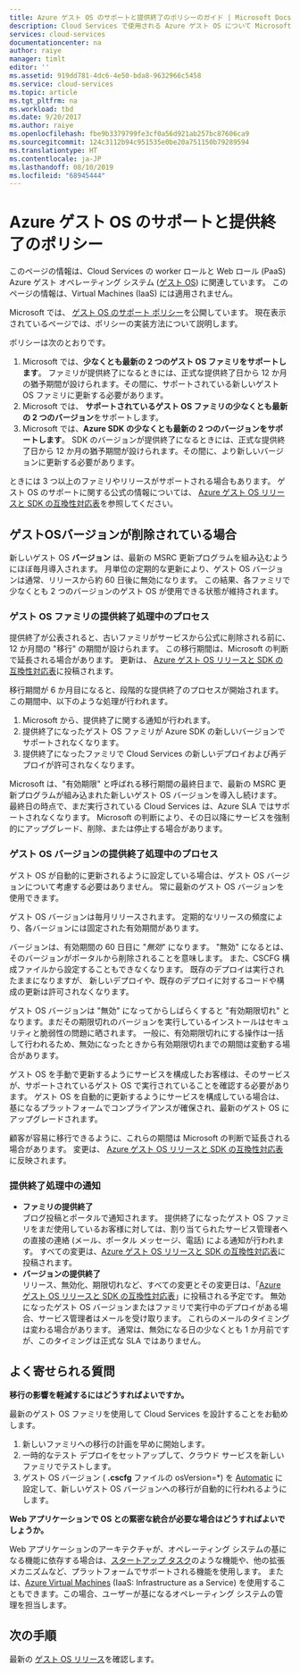```yaml
---
title: Azure ゲスト OS のサポートと提供終了のポリシーのガイド | Microsoft Docs
description: Cloud Services で使用される Azure ゲスト OS について Microsoft がサポートする内容について説明します。
services: cloud-services
documentationcenter: na
author: raiye
manager: timlt
editor: ''
ms.assetid: 919dd781-4dc6-4e50-bda8-9632966c5458
ms.service: cloud-services
ms.topic: article
ms.tgt_pltfrm: na
ms.workload: tbd
ms.date: 9/20/2017
ms.author: raiye
ms.openlocfilehash: fbe9b3379799fe3cf0a56d921ab257bc87606ca9
ms.sourcegitcommit: 124c3112b94c951535e0be20a751150b79289594
ms.translationtype: HT
ms.contentlocale: ja-JP
ms.lasthandoff: 08/10/2019
ms.locfileid: "68945444"
---
```

# <a name="azure-guest-os-supportability-and-retirement-policy"></a>Azure ゲスト OS のサポートと提供終了のポリシー
このページの情報は、Cloud Services の worker ロールと Web ロール (PaaS) Azure ゲスト オペレーティング システム ([ゲスト OS](cloud-services-guestos-update-matrix.md)) に関連しています。 このページの情報は、Virtual Machines (IaaS) には適用されません。

Microsoft では、 [ゲスト OS のサポート ポリシー](https://support.microsoft.com/gp/azure-cloud-lifecycle-faq)を公開しています。 現在表示されているページでは、ポリシーの実装方法について説明します。

ポリシーは次のとおりです。

1. Microsoft では、**少なくとも最新の 2 つのゲスト OS ファミリをサポートします**。 ファミリが提供終了になるときには、正式な提供終了日から 12 か月の猶予期間が設けられます。その間に、サポートされている新しいゲスト OS ファミリに更新する必要があります。
2. Microsoft では、 **サポートされているゲスト OS ファミリの少なくとも最新の 2 つのバージョン**をサポートします。
3. Microsoft では、**Azure SDK の少なくとも最新の 2 つのバージョンをサポートします**。 SDK のバージョンが提供終了になるときには、正式な提供終了日から 12 か月の猶予期間が設けられます。その間に、より新しいバージョンに更新する必要があります。

ときには 3 つ以上のファミリやリリースがサポートされる場合もあります。 ゲスト OS のサポートに関する公式の情報については、 [Azure ゲスト OS リリースと SDK の互換性対応表](cloud-services-guestos-update-matrix.md)を参照してください。

## <a name="when-a-guest-os-version-is-retired"></a>ゲストOSバージョンが削除されている場合
新しいゲスト OS **バージョン** は、最新の MSRC 更新プログラムを組み込むようにほぼ毎月導入されます。 月単位の定期的な更新により、ゲスト OS バージョンは通常、リリースから約 60 日後に無効になります。 この結果、各ファミリで少なくとも 2 つのバージョンのゲスト OS が使用できる状態が維持されます。

### <a name="process-during-a-guest-os-family-retirement"></a>ゲスト OS ファミリの提供終了処理中のプロセス
提供終了が公表されると、古いファミリがサービスから公式に削除される前に、12 か月間の "移行" の期間が設けられます。 この移行期間は、Microsoft の判断で延長される場合があります。 更新は、 [Azure ゲスト OS リリースと SDK の互換性対応表](cloud-services-guestos-update-matrix.md)に投稿されます。

移行期間が 6 か月目になると、段階的な提供終了のプロセスが開始されます。 この期間中、以下のような処理が行われます。

1. Microsoft から、提供終了に関する通知が行われます。
2. 提供終了になったゲスト OS ファミリが Azure SDK の新しいバージョンでサポートされなくなります。
3. 提供終了になったファミリで Cloud Services の新しいデプロイおよび再デプロイが許可されなくなります。

Microsoft は、"有効期限" と呼ばれる移行期間の最終日まで、最新の MSRC 更新プログラムが組み込まれた新しいゲスト OS バージョンを導入し続けます。 最終日の時点で、まだ実行されている Cloud Services は、Azure SLA ではサポートされなくなります。 Microsoft の判断により、その日以降にサービスを強制的にアップグレード、削除、または停止する場合があります。

### <a name="process-during-a-guest-os-version-retirement"></a>ゲスト OS バージョンの提供終了処理中のプロセス
ゲスト OS が自動的に更新されるように設定している場合は、ゲスト OS バージョンについて考慮する必要はありません。 常に最新のゲスト OS バージョンを使用できます。

ゲスト OS バージョンは毎月リリースされます。 定期的なリリースの頻度により、各バージョンには固定された有効期間があります。

バージョンは、有効期間の 60 日目に "*無効*" になります。 "無効" になるとは、そのバージョンがポータルから削除されることを意味します。 また、CSCFG 構成ファイルから設定することもできなくなります。 既存のデプロイは実行されたままになりますが、 新しいデプロイや、既存のデプロイに対するコードや構成の更新は許可されなくなります。

ゲスト OS バージョンは "無効" になってからしばらくすると "有効期限切れ" となります。まだその期限切れのバージョンを実行しているインストールはセキュリティと脆弱性の問題に晒されます。 一般に、有効期限切れにする操作は一括して行われるため、無効になったときから有効期限切れまでの期間は変動する場合があります。

ゲスト OS を手動で更新するようにサービスを構成したお客様は、そのサービスが、サポートされているゲスト OS で実行されていることを確認する必要があります。 ゲスト OS を自動的に更新するようにサービスを構成している場合は、基になるプラットフォームでコンプライアンスが確保され、最新のゲスト OS にアップグレードされます。

顧客が容易に移行できるように、これらの期間は Microsoft の判断で延長される場合があります。 変更は、 [Azure ゲスト OS リリースと SDK の互換性対応表](cloud-services-guestos-update-matrix.md)に反映されます。

### <a name="notifications-during-retirement"></a>提供終了処理中の通知
* **ファミリの提供終了** <br>ブログ投稿とポータルで通知されます。 提供終了になったゲスト OS ファミリをまだ使用しているお客様に対しては、割り当てられたサービス管理者への直接の連絡 (メール、ポータル メッセージ、電話) による通知が行われます。 すべての変更は、[Azure ゲスト OS リリースと SDK の互換性対応表](cloud-services-guestos-update-matrix.md)に投稿されます。
* **バージョンの提供終了** <br>リリース、無効化、期限切れなど、すべての変更とその変更日は、「[Azure ゲスト OS リリースと SDK の互換性対応表](cloud-services-guestos-update-matrix.md)」に投稿される予定です。 無効になったゲスト OS バージョンまたはファミリで実行中のデプロイがある場合、サービス管理者はメールを受け取ります。 これらのメールのタイミングは変わる場合があります。 通常は、無効になる日の少なくとも 1 か月前ですが、このタイミングは正式な SLA ではありません。

## <a name="frequently-asked-questions"></a>よく寄せられる質問
**移行の影響を軽減するにはどうすればよいですか。**

最新のゲスト OS ファミリを使用して Cloud Services を設計することをお勧めします。

1. 新しいファミリへの移行の計画を早めに開始します。
2. 一時的なテスト デプロイをセットアップして、クラウド サービスを新しいファミリでテストします。
3. ゲスト OS バージョン ( **.cscfg** ファイルの osVersion=*) を [Automatic](cloud-services-model-and-package.md#cscfg) に設定して、新しいゲスト OS バージョンへの移行が自動的に行われるようにします。

**Web アプリケーションで OS との緊密な統合が必要な場合はどうすればよいでしょうか。**

Web アプリケーションのアーキテクチャが、オペレーティング システムの基になる機能に依存する場合は、[スタートアップ タスク](cloud-services-startup-tasks.md)のような機能や、他の拡張メカニズムなど、プラットフォームでサポートされる機能を使用します。 または、[Azure Virtual Machines](https://azure.microsoft.com/documentation/scenarios/virtual-machines/) (IaaS: Infrastructure as a Service) を使用することもできます。この場合、ユーザーが基になるオペレーティング システムの管理を担当します。

## <a name="next-steps"></a>次の手順
最新の [ゲスト OS リリース](cloud-services-guestos-update-matrix.md)を確認します。
